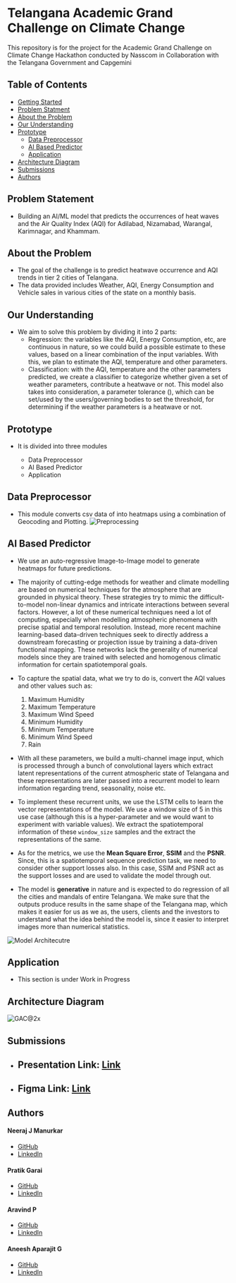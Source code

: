
# Telangana Academic Grand Challenge on Climate Change
This repository is for the project for the Academic Grand Challenge on Climate Change Hackathon conducted by Nasscom in Collaboration with the Telangana Government and Capgemini
## Table of Contents
- [Getting Started](#getting-started)
- [Problem Statment](#problem-statement)
- [About the Problem](#about-the-problem)
- [Our Understanding](#our-understanding)
- [Prototype](#prototype)
    - [Data Preprocessor](#data-preprocessor)
    - [AI Based Predictor](#ai-based-predictor)
    - [Application](#application)
- [Architecture Diagram](#architecture-diagram)
- [Submissions](#submissions)
- [Authors](#authors)

## Problem Statement
 - Building an AI/ML model that predicts the occurrences of heat waves and the Air Quality Index (AQI) for Adilabad, Nizamabad, Warangal, Karimnagar, and Khammam.

## About the Problem
- The goal of the challenge is to predict heatwave occurrence and AQI trends in tier 2 cities of Telangana. 
- The data provided includes Weather, AQI, Energy Consumption and Vehicle sales in various cities of the state on a monthly basis.

## Our Understanding
- We aim to solve this problem by dividing it into 2 parts:
  - Regression:  the variables like the AQI, Energy Consumption, etc, are continuous in nature, so we could build a possible estimate to these values, based on a linear
  combination of the input variables. With this, we plan to estimate the AQI, temperature and other parameters.
  - Classification: with the AQI, temperature and the other parameters predicted, we create a classifier to categorize whether given a set of weather parameters, contribute a heatwave or not. This model also takes into consideration, a parameter tolerance (), which can be set/used by the users/governing bodies to set the threshold, for determining if the weather parameters is a heatwave or not.

## Prototype
 - It is divided into three modules

   - Data Preprocessor
   - AI Based Predictor
   - Application

## Data Preprocessor
 - This module converts csv data of into heatmaps using a combination of Geocoding and Plotting.
![Preprocessing](./Images/preprocessing.png)

## AI Based Predictor
 - We use an auto-regressive Image-to-Image model to generate heatmaps for future predictions.
 - The majority of cutting-edge methods for weather and climate modelling are based on numerical techniques for the atmosphere that are grounded in physical theory. These strategies try to mimic the difficult-to-model non-linear dynamics and intricate interactions between several factors. However, a lot of these numerical techniques need a lot of computing, especially when modelling atmospheric phenomena with precise spatial and temporal resolution. Instead, more recent machine learning-based data-driven techniques seek to directly address a downstream forecasting or projection issue by training a data-driven functional mapping. These networks lack the generality of numerical models since they are trained with selected and homogenous climatic information for certain spatiotemporal goals.
- To capture the spatial data, what we try to do is, convert the AQI values and other values such as:
    1. Maximum Humidity
    2. Maximum Temperature
    3. Maximum Wind Speed
    4. Minimum Humidity
    5. Minimum Temperature
    6. Minimum Wind Speed
    7. Rain

- With all these parameters, we build a multi-channel image input, which is processed through a bunch of convolutional layers which extract latent representations of the current atmospheric state of Telangana and these representations are later passed into a recurrent model to learn information regarding trend, seasonality, noise etc. 

- To implement these recurrent units, we use the LSTM cells to learn the vector representations of the model. We use a window size of 5 in this use case (although this is a hyper-parameter and we would want to experiment with variable values). We extract the spatiotemporal information of these `window_size` samples and the extract the representations of the same.

- As for the metrics, we use the __Mean Square Error__, __SSIM__ and the __PSNR__. Since, this is a spatiotemporal sequence prediction task, we need to consider other support losses also. In this case, SSIM and PSNR act as the support losses and are used to validate the model through out.

- The model is __generative__ in nature and is expected to do regression of all the cities and mandals of entire Telangana. We make sure that the outputs produce results in the same shape of the Telangana map, which makes it easier for us as we as, the users, clients and the investors to understand what the idea behind the model is, since it easier to interpret images more than numerical statistics.

![Model Architecutre](./Images/pix2pixRNN.png)

## Application
 - This section is under Work in Progress
 
## Architecture Diagram
![GAC@2x](./Images/architecture.png)


## Submissions
* ## Presentation Link: [Link](https://www.canva.com/design/DAFY8GB2U2M/5X7AZBh-cOCI0rQWTHx8AA/view)
* ## Figma Link: [Link](https://www.figma.com/file/QpFcYibSUP9y78nOjzLIJW/Map-Maker)


## Authors

#### Neeraj J Manurkar
* [GitHub](https://github.com/Neerajjr11)
* [LinkedIn](https://www.linkedin.com/in/neeraj-j-manurkar-64372b212/)

#### Pratik Garai
* [GitHub](https://github.com/PratikGarai)
* [LinkedIn](https://www.linkedin.com/in/pratik-garai-bab1a4191/)

#### Aravind P
* [GitHub](https://github.com/ARTHURFLECK1828)
* [LinkedIn](https://www.linkedin.com/in/aravind-p-92a5061b8/)

#### Aneesh Aparajit G
* [GitHub](https://github.com/aneesh-aparajit)
* [LinkedIn](https://www.linkedin.com/in/aneesh-aparajit/)
